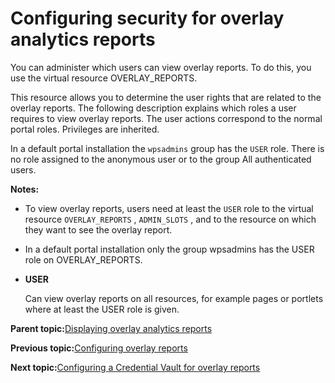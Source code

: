 # Configuring security for overlay analytics reports 

You can administer which users can view overlay reports. To do this, you use the virtual resource OVERLAY\_REPORTS.

This resource allows you to determine the user rights that are related to the overlay reports. The following description explains which roles a user requires to view overlay reports. The user actions correspond to the normal portal roles. Privileges are inherited.

In a default portal installation the `wpsadmins` group has the `USER` role. There is no role assigned to the anonymous user or to the group All authenticated users.

**Notes:**

-   To view overlay reports, users need at least the `USER` role to the virtual resource `OVERLAY_REPORTS` , `ADMIN_SLOTS` , and to the resource on which they want to see the overlay report.
-   In a default portal installation only the group wpsadmins has the USER role on OVERLAY\_REPORTS.

-   **USER**

    Can view overlay reports on all resources, for example pages or portlets where at least the USER role is given.


**Parent topic:**[Displaying overlay analytics reports ](../admin-system/sa_asa_overlay_stats.md)

**Previous topic:**[Configuring overlay reports ](../admin-system/sa_asa_overlay_config.md)

**Next topic:**[Configuring a Credential Vault for overlay reports ](../admin-system/sa_asa_overlay_cfg_crd_vlt.md)

